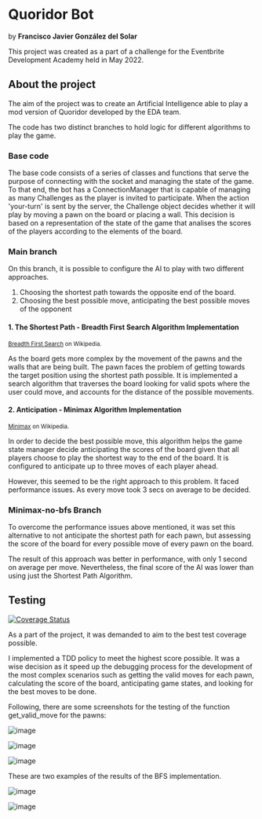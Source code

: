 <h1>Quoridor Bot</h1>
by <strong>Francisco Javier González del Solar</strong>

<p>This project was created as a part of a challenge for the Eventbrite Development Academy held in May 2022.</p>

<h2>About the project</h2>
<p>The aim of the project was to create an Artificial Intelligence able to play a mod version of Quoridor developed by the EDA team.</p>
<p>The code has two distinct branches to hold logic for different algorithms to play the game.</p>

<h3>Base code</h3>
The base code consists of a series of classes and functions that serve the purpose of connecting with the socket and managing the state of the game. To that end, the bot
has a ConnectionManager that is capable of managing as many Challenges as the player is invited to participate. 
When the action 'your-turn' is sent by the server, the Challenge object decides whether it will play by moving a pawn on the board or placing a wall. This decision is 
based on a representation of the state of the game that analises the scores of the players according to the elements of the board.

<h3>Main branch</h3>

<p>On this branch, it is possible to configure the AI to play with two different approaches.</p>
<ol>
    <li>Choosing the shortest path towards the opposite end of the board.</li>
    <li>Choosing the best possible move, anticipating the best possible moves of the opponent</li>
</ol>

<h4>1. The Shortest Path - Breadth First Search Algorithm Implementation</h4>
<small><a href="https://en.wikipedia.org/wiki/Breadth-first_search">Breadth First Search</a> on Wikipedia.</small>
<p>As the board gets more complex by the movement of the pawns and the walls that are being built. The pawn faces the problem of getting towards the target position
using the shortest path possible. It is implemented a search algorithm that traverses the board looking for valid spots where the user could move, and accounts for the distance of the possible movements.</p>

<h4>2. Anticipation - Minimax Algorithm Implementation</h4>
<small><a href="https://en.wikipedia.org/wiki/Minimax">Minimax</a> on Wikipedia.</small>
<p>In order to decide the best possible move, this algorithm helps the game state manager decide anticipating the scores of the board given that all players choose to play the shortest way to the end of the board. It is configured to anticipate up to three moves of each player ahead.</p>

<p>However, this seemed to be the right approach to this problem. It faced performance issues. As every move took 3 secs on average to be decided.</p>

<h3>Minimax-no-bfs Branch</h3>

<p>To overcome the performance issues above mentioned, it was set this alternative to not anticipate the shortest path for each pawn, but assessing the score of the board for every possible move of every pawn on the board.</p>
<p>The result of this approach was better in performance, with only 1 second on average per move. Nevertheless, the final score of the AI was lower than using just the Shortest Path Algorithm.</p>

<h2>Testing</h2>
<a href='https://coveralls.io/github/frangdelsolar/EDA?branch=main'><img src='https://coveralls.io/repos/github/frangdelsolar/EDA/badge.svg?branch=main' alt='Coverage Status' /></a>
<p>As a part of the project, it was demanded to aim to the best test coverage possible.</p>
<p>I implemented a TDD policy to meet the highest score possible. It was a wise decision as it speed up the debugging process for the development of the most complex scenarios such as getting the valid moves for each pawn, calculating the score of the board, anticipating game states, and looking for the best moves to be done.</p>

<p>Following, there are some screenshots for the testing of the function get_valid_move for the pawns: </p>

![image](https://user-images.githubusercontent.com/54779433/169143711-09412c3f-1b48-40db-a259-603fb330ca71.png)

![image](https://user-images.githubusercontent.com/54779433/169143786-83d77437-abb3-4ac6-ba2c-955ce3b95f37.png)

![image](https://user-images.githubusercontent.com/54779433/169143888-88549ae8-561c-49a7-8fdb-8ac724af2398.png)


<p>These are two examples of the results of the BFS implementation.</p>

![image](https://user-images.githubusercontent.com/54779433/169144755-0c4e921c-2ca6-4d09-8aba-460045906930.png)

![image](https://user-images.githubusercontent.com/54779433/169144531-5c75582b-2643-4d22-b144-5731b8efe86e.png)



